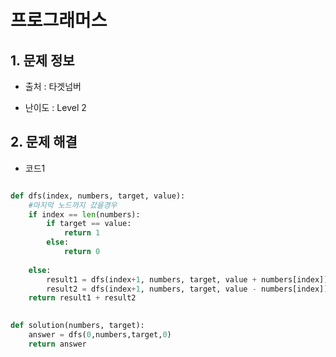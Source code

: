 # 프로그래머스  

## 1. 문제 정보

- 출처 : 타겟넘버

- 난이도 : Level 2

## 2. 문제 해결

- 코드1 
```python

def dfs(index, numbers, target, value):
    #마지막 노드까지 갔을경우
    if index == len(numbers):
        if target == value:
            return 1
        else:
            return 0
            
    else:
        result1 = dfs(index+1, numbers, target, value + numbers[index])
        result2 = dfs(index+1, numbers, target, value - numbers[index])
    return result1 + result2
        

def solution(numbers, target):
    answer = dfs(0,numbers,target,0)
    return answer
```   
